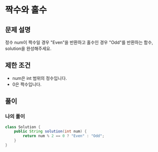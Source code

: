 # 짝수와 홀수
## 문제 설명
정수 num이 짝수일 경우 "Even"을 반환하고 홀수인 경우 "Odd"를 반환하는 함수, solution을 완성해주세요.

## 제한 조건
* num은 int 범위의 정수입니다.
* 0은 짝수입니다.

## 풀이
### 나의 풀이
```java
class Solution {
    public String solution(int num) {
        return num % 2 == 0 ? "Even" : "Odd";
    }
}
```  